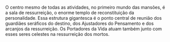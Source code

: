 ﻿O centro mesmo de todas as atividades, no primeiro mundo das mansões, é a sala de ressurreição, o enorme templo de reconstituição da personalidade. Essa estrutura gigantesca é o ponto central de reunião dos guardiães seráficos do destino, dos Ajustadores do Pensamento e dos arcanjos da ressurreição. Os Portadores da Vida atuam também junto com esses seres celestes na ressurreição dos mortos.